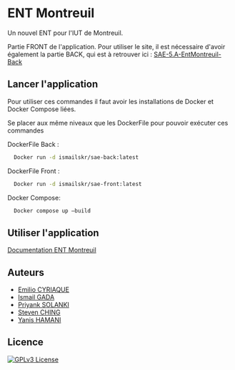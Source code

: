 
# ENT Montreuil

Un nouvel ENT pour l'IUT de Montreuil.

Partie FRONT de l'application. Pour utiliser le site, il est nécessaire d'avoir également  la partie BACK, qui est à retrouver ici : 
[SAE-5.A-EntMontreuil-Back](https://github.com/DUT-Info-Montreuil/SAE-5.A-EntMontreuil-Back)

## Lancer l'application

Pour utiliser ces commandes il faut avoir les installations de Docker et Docker Compose liées.

Se placer aux même niveaux que les DockerFile pour pouvoir exécuter ces commandes

DockerFile Back : 
```bash
  Docker run -d ismailskr/sae-back:latest
```

DockerFile Front : 
```bash
  Docker run -d ismailskr/sae-front:latest
```

Docker Compose: 
```bash
  Docker compose up –build
```

## Utiliser l'application

[Documentation ENT Montreuil](https://docs.google.com/document/d/1-bF4c_pGzhYbhibzKBfT6DdOkeBLlL2o3GCdnnRTY64/edit?usp=sharing)


## Auteurs

- [Emilio CYRIAQUE](https://github.com/ecyriaque)
- [Ismail GADA](https://github.com/IsmailSKR)
- [Priyank SOLANKI](https://github.com/PriyankSolanki)
- [Steven CHING](https://github.com/stvenchg)
- [Yanis HAMANI](https://github.com/YanisTTC)


## Licence


[![GPLv3 License](https://img.shields.io/badge/License-GPL%20v3-yellow.svg)](https://www.gnu.org/licenses/gpl-3.0.txt)


